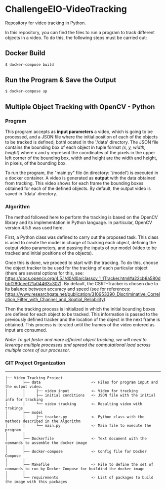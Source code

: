 # ChallengeEIO-VideoTracking
Repository for video tracking in Python.

In this repository, you can find the files to run a program to track different objects in a video. To do this, the following steps must be carried out:

## Docker Build
```sh
$ docker-compose build
```

## Run the Program & Save the Output
```sh
$ docker-compose up
```

## Multiple Object Tracking with OpenCV - Python

### Program

This program accepts as **input parameters** a video, which is going to be processed, and a JSON file where the initial position of each of the objects to be tracked is defined, bothl ocated in the '/data' directory. The JSON file contains the bounding box of each object in tuple format *(x, y, width, height)* where x and y represent the coordinates of the pixels in the upper left corner of the bounding box, width and height are the width and height, in pixels, of the bounding box.

To run the program, the "main.py" file (in directory: '/model') is executed in a docker container. A video is generated as **output** with the data obtained from tracking. This video shows for each frame the bounding boxes obtained for each of the defined objects. By default, the output video is saved in '/data' directory.

### Algorithm

The method followed here to perform the tracking is based on the OpenCV library and its implementation in Python language. In particular, OpenCV version 4.5.5 was used here.

First, a Python class was defined to carry out the proposed task. This class is used to create the model in charge of tracking each object, defining the output video parameters, and passing the inputs of our model (video to be tracked and initial positions of the objects).

Once this is done, we proceed to start with the tracking. To do this, choose the object tracker to be used for the tracking of each particular object (there are several options for this, see: https://docs.opencv.org/4.5.1/d0/d0a/classcv_1_1Tracker.html#a22cb8a580dbbf280ceef21a04463c307). By default, the CSRT-Tracker is chosen due to its balance between accuracy and speed (see for references: https://www.researchgate.net/publication/310953390_Discriminative_Correlation_Filter_with_Channel_and_Spatial_Reliability). 

Then the tracking process is initialized in which the initial bounding boxes are defined for each object to be tracked. This information is passed to the previously defined tracker and the location of the object in the next frame is obtained. This process is iterated until the frames of the video entered as input are consumed.

*Note: To get faster and more efficient object tracking, we will need to leverage multiple processes and spread the computational load across 
multiple cores of our processor.*



### GIT Project Organization
------------------

    ├── Video Tracking Project                
    │       ├── data                       <- Files for program input and the output video.
    │       │     ├── video input          <- Video for tracking
    │       │     ├── initial conditions   <- JSON file with the initial info for tracking
    │       │     └── video tracking       <- Resulting video with trakings  
    │       ├── model                    
    │       |     ├── tracker.py           <- Python class with the methods described in the Algorithm
    │       |     └── main.py              <- Main file to execute the program
    │       │               
    │       ├── Dockerfile                 <- Text document with the commands to assemble the docker image 
    │       │                    
    │       ├── docker-compose             <- Config file for Docker Compose
    |       |
    │       ├── Makefile                   <- File to define the set of commands to run by Docker-Compose for buildind the docker image
    │       │                    
    │       └── requirements               <- List of packages to build the image with this packages

